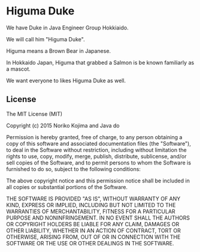 # Higuma Duke

We have Duke in Java Engineer Group Hokkiaido.

We will call him "Higuma Duke".

Higuma means a Brown Bear in Japanese.

In Hokkaido Japan, Higuma that grabbed a Salmon is be known familiarly as a mascot.

We want everyone to likes Higuma Duke as well.


## License

The MIT License (MIT)

Copyright (c) 2015 Noriko Kojima and Java do

Permission is hereby granted, free of charge, to any person obtaining a copy
of this software and associated documentation files (the "Software"), to deal
in the Software without restriction, including without limitation the rights
to use, copy, modify, merge, publish, distribute, sublicense, and/or sell
copies of the Software, and to permit persons to whom the Software is
furnished to do so, subject to the following conditions:

The above copyright notice and this permission notice shall be included in
all copies or substantial portions of the Software.

THE SOFTWARE IS PROVIDED "AS IS", WITHOUT WARRANTY OF ANY KIND, EXPRESS OR
IMPLIED, INCLUDING BUT NOT LIMITED TO THE WARRANTIES OF MERCHANTABILITY,
FITNESS FOR A PARTICULAR PURPOSE AND NONINFRINGEMENT. IN NO EVENT SHALL THE
AUTHORS OR COPYRIGHT HOLDERS BE LIABLE FOR ANY CLAIM, DAMAGES OR OTHER
LIABILITY, WHETHER IN AN ACTION OF CONTRACT, TORT OR OTHERWISE, ARISING FROM,
OUT OF OR IN CONNECTION WITH THE SOFTWARE OR THE USE OR OTHER DEALINGS IN
THE SOFTWARE.
